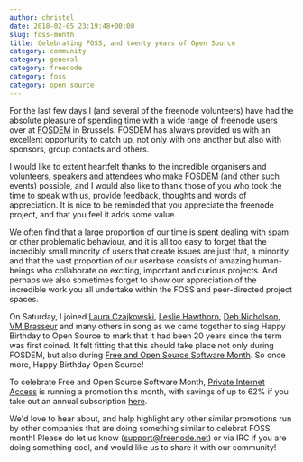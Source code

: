 ```yaml
---
author: christel
date: 2018-02-05 23:19:48+00:00
slug: foss-month
title: Celebrating FOSS, and twenty years of Open Source
category: community
category: general
category: freenode
category: foss
category: open source
---
```


For the last few days I (and several of the freenode volunteers) have had the absolute pleasure of spending time with a wide range of 
freenode users over at [FOSDEM](https://fosdem.org/2018/) in Brussels. FOSDEM has always provided us with an excellent opportunity to catch up, not only with one 
another but also with sponsors, group contacts and others. 

I would like to extent heartfelt thanks to the incredible organisers and volunteers, speakers and attendees who make FOSDEM (and other 
such events) possible, and I would also like to thank those of you who took the time to speak with us, provide feedback, thoughts and 
words of appreciation. It is nice to be reminded that you appreciate the freenode project, and that you feel it adds some value. 

We often find that a large proportion of our time is spent dealing with spam or other problematic behaviour, and
it is all too easy to forget that the incredibly small minority of users that create issues are just that, a minority, and that the vast
proportion of our userbase consists of amazing human-beings who collaborate on exciting, important and curious projects. And perhaps we
also sometimes forget to show our appreciation of the incredible work you all undertake within the FOSS and peer-directed project spaces. 

On Saturday, I joined [Laura Czajkowski](https://twitter.com/Czajkowski), [Leslie Hawthorn](https://twitter.com/lhawthorn), [Deb Nicholson](https://twitter.com/baconandcoconut), [VM Brasseur](https://twitter.com/vmbrasseur) and many others in 
song as we came together to sing Happy Birthday to Open Source to mark that it had been 20 years since the term was first coined. It felt 
fitting that this should take place not only during FOSDEM, but also during [Free and Open Source Software Month](https://nationaldaycalendar.com/free-and-open-source-month-february/). So once more, Happy Birthday
Open Source! 

To celebrate Free and Open Source Software Month, [Private Internet Access](https://www.privateinternetaccess.com) is running a promotion this month, with savings of up to 62% if you take out an annual subscription [here](https://www.privateinternetaccess.com/pages/foss-month). 

We'd love to hear about, and help highlight any other similar promotions run by other companies that are doing something similar to celebrat 
FOSS month! Please do let us know (support@freenode.net) or via IRC if you are doing something cool, and would like us to share it with our
community!
